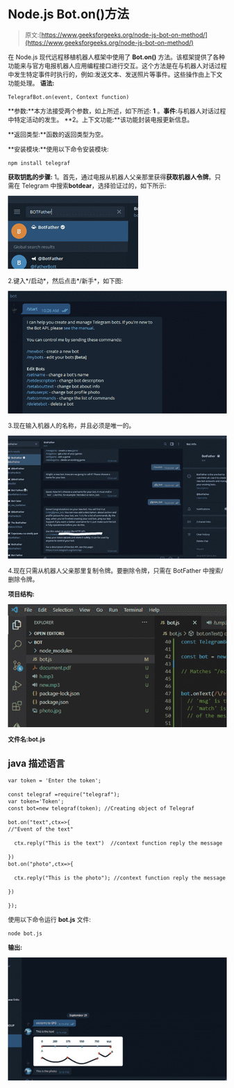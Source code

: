 # Node.js Bot.on()方法

> 原文:[https://www.geeksforgeeks.org/node-js-bot-on-method/](https://www.geeksforgeeks.org/node-js-bot-on-method/)

在 Node.js 现代远程移植机器人框架中使用了 **Bot.on()** 方法。该框架提供了各种功能来与官方电报机器人应用编程接口进行交互。这个方法是在与机器人对话过程中发生特定事件时执行的，例如:发送文本、发送照片等事件。这些操作由上下文功能处理。
**语法:**

```
TelegrafBot.on(event, Context function)
```

**参数:**本方法接受两个参数，如上所述，如下所述:
**1** 。**事件**:与机器人对话过程中特定活动的发生。
**2。上下文功能:**该功能封装电报更新信息。

**返回类型:**函数的返回类型为空。

**安装模块:**使用以下命令安装模块:

```
npm install telegraf
```

**获取钥匙的步骤:**
1。首先，通过电报从机器人父亲那里获得**获取机器人令牌**。只需在 Telegram 中搜索**botdear**，选择验证过的，如下所示:

![](img/ed770dbbdc9543bb763c19e559c80c5b.png)

2.键入*/启动*，然后点击*/新手*，如下图:

![](img/7e1485bc848ccfa6b63f2d308c75e6b9.png)

3.现在输入机器人的名称，并且必须是唯一的。

![](img/16c5043413f0b50f826f0fbba9ba6b8b.png)

4.现在只需从机器人父亲那里复制令牌。要删除令牌，只需在 BotFather 中搜索/删除令牌。

**项目结构:**

![](img/ae46355079a641f3008ac1a22f1a50c1.png)

**文件名:bot.js**

## java 描述语言

```
var token = 'Enter the token';

const telegraf =require("telegraf");
var token='Token';
const bot=new telegraf(token); //Creating object of Telegraf

bot.on("text",ctx=>{
//"Event of the text"

  ctx.reply("This is the text")  //context function reply the message

})
bot.on("photo",ctx=>{

  ctx.reply("This is the photo"); //context function reply the message

})

});
```

使用以下命令运行 **bot.js** 文件:

```
node bot.js
```

**输出:**

![](img/9d2b8db83bcfe2946e8366bf300c24cf.png)